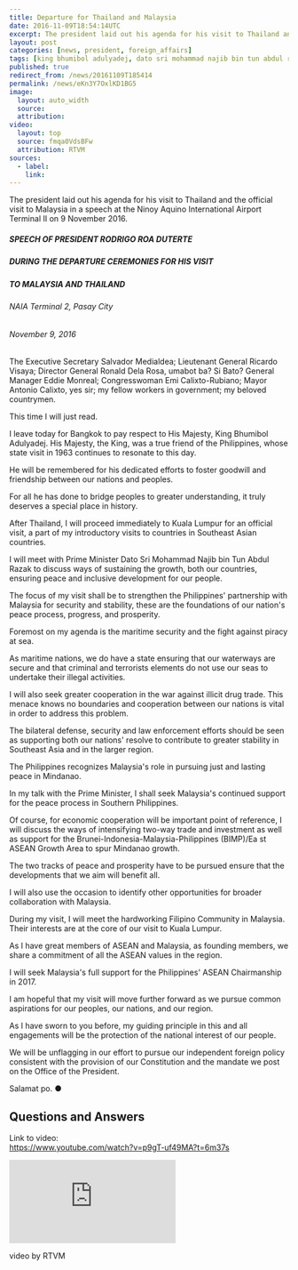 ```yaml
---
title: Departure for Thailand and Malaysia
date: 2016-11-09T18:54:14UTC
excerpt: The president laid out his agenda for his visit to Thailand and the official visit to Malaysia in a speech at the Ninoy Aquino International Airport Terminal II on 9 November 2016.
layout: post
categories: [news, president, foreign_affairs]
tags: [king bhumibol adulyadej, dato sri mohammad najib bin tun abdul razak, thailand, malaysia, bimp, speech, transcript]
published: true
redirect_from: /news/20161109T185414
permalink: /news/eKn3Y7OxlKD1BG5
image:
  layout: auto_width
  source: 
  attribution: 
video:
  layout: top
  source: fmqa0VdsBFw
  attribution: RTVM
sources:
  - label:
    link:
---
```


The president laid out his agenda for his visit to Thailand and the official visit to Malaysia in a speech at the Ninoy Aquino International Airport Terminal II on 9 November 2016.

##### SPEECH OF PRESIDENT RODRIGO ROA DUTERTE

##### DURING THE DEPARTURE CEREMONIES FOR HIS VISIT

##### TO MALAYSIA AND THAILAND

###### NAIA Terminal 2, Pasay City

###### November 9, 2016

The Executive Secretary Salvador Medialdea; Lieutenant General Ricardo Visaya; Director General Ronald Dela Rosa, umabot ba? Si Bato? General Manager Eddie Monreal; Congresswoman Emi Calixto-Rubiano; Mayor Antonio Calixto, yes sir; my fellow workers in government; my beloved countrymen.

This time I will just read.

I leave today for Bangkok to pay respect to His Majesty, King Bhumibol Adulyadej. His Majesty, the King, was a true friend of the Philippines, whose state visit in 1963 continues to resonate to this day.

He will be remembered for his dedicated efforts to foster goodwill and friendship between our nations and peoples.

For all he has done to bridge peoples to greater understanding, it truly deserves a special place in history.

After Thailand, I will proceed immediately to Kuala Lumpur for an official visit, a part of my introductory visits to countries in Southeast Asian countries.

I will meet with Prime Minister Dato Sri Mohammad Najib bin Tun Abdul Razak to discuss ways of sustaining the growth, both our countries, ensuring peace and inclusive development for our people.

The focus of my visit shall be to strengthen the Philippines' partnership with Malaysia for security and stability, these are the foundations of our nation's peace process, progress, and prosperity.

Foremost on my agenda is the maritime security and the fight against piracy at sea.

As maritime nations, we do have a state ensuring that our waterways are secure and that criminal and terrorists elements do not use our seas to undertake their illegal activities.

I will also seek greater cooperation in the war against illicit drug trade. This menace knows no boundaries and cooperation between our nations is vital in order to address this problem.

The bilateral defense, security and law enforcement efforts should be seen as supporting both our nations' resolve to contribute to greater stability in Southeast Asia and in the larger region.

The Philippines recognizes Malaysia's role in pursuing just and lasting peace in Mindanao.

In my talk with the Prime Minister, I shall seek Malaysia's continued support for the peace process in Southern Philippines.

Of course, for economic cooperation will be important point of reference, I will discuss the ways of intensifying two-way trade and investment as well as support for the Brunei-Indonesia-Malaysia-Philippines (BIMP)/Ea st ASEAN Growth Area to spur Mindanao growth.

The two tracks of peace and prosperity have to be pursued ensure that the developments that we aim will benefit all. 

I will also use the occasion to identify other opportunities for broader collaboration with Malaysia.

During my visit, I will meet the hardworking Filipino Community in Malaysia. Their interests are at the core of our visit to Kuala Lumpur.

As I have great members of ASEAN and Malaysia, as founding members, we share a commitment of all the ASEAN values in the region. 

I will seek Malaysia's full support for the Philippines' ASEAN Chairmanship in 2017. 

I am hopeful that my visit will move further forward as we pursue common aspirations for our peoples, our nations, and our region. 

As I have sworn to you before, my guiding principle in this and all engagements will be the protection of the national interest of our people.

We will be unflagging in our effort to pursue our independent foreign policy consistent with the provision of our Constitution and the mandate we post on the Office of the President.

Salamat po.
&#x25cf;

## Questions and Answers

<div class="video_container">
    <p class="video_link"><span>Link to video:</span><br/><a href="https://www.youtube.com/watch?v=p9gT-uf49MA?t=6m37s">https://www.youtube.com/watch?v=p9gT-uf49MA?t=6m37s</a></p>
    <div class="video">
        <iframe src="https://www.youtube.com/embed/p9gT-uf49MA?start=6m37s" frameborder="0" allowfullscreen></iframe>
    </div>
    <p class="attribution">video by RTVM&nbsp;</p>
</div>

